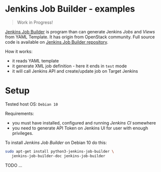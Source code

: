 # Jenkins Job Builder - examples

> Work in Progress!

[Jenkins Job Builder][jjb-docs] is program than can generate Jenkins _Jobs_ and _Views_ from
YAML Template. It has origin from OpenStack community. Full source
code is available on [Jenkins Job Builder repository][jjb-git].

How it works:

* it reads YAML template
* it generate XML job definition - here it ends in `test` mode
* it will call Jenkins API and create/update job on Target Jenkins

# Setup

Tested host OS: `Debian 10`

Requirements:
- you must have installed, configured and running _Jenkins CI_ somewhere
- you need to generate API Token on Jenkins UI for user with enough privileges.

To install _Jenkins Job Builder_ on Debian 10 do this:

```bash
sudo apt-get install python3-jenkins-job-builder \
   jenkins-job-builder-doc jenkins-job-builder
```

TODO ...


[jjb-docs]: https://jenkins-job-builder.readthedocs.io/en/latest/
[jjb-git]: https://opendev.org/jjb/jenkins-job-builder
